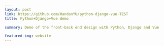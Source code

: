 ```yaml
---
layout: post
link: https://github.com/HandanYU/python-django-vue-TEST
title: Python+Django+Vue demo

summary: Demo of the front-back end design with Python, Django and Vue.

featured-img: website
---
```


